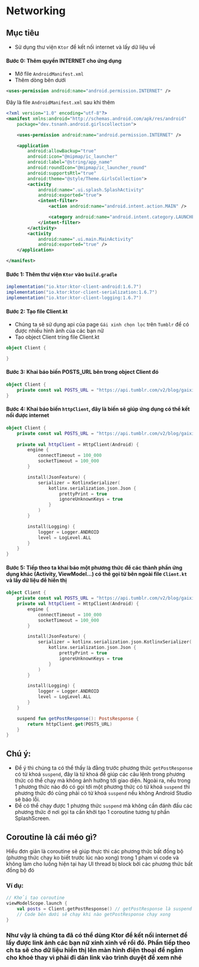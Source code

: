 # Networking

## Mục tiêu
- Sử dụng thư viện `Ktor` để kết nối internet và lấy dữ liệu về

#### Bước 0: Thêm quyền INTERNET cho ứng dụng
- Mở file `AndroidManifest.xml`
- Thêm dòng bên dưới
```xml 
<uses-permission android:name="android.permission.INTERNET" />
```
Đây là file `AndroidManifest.xml` sau khi thêm<br/>
```xml
<?xml version="1.0" encoding="utf-8"?>
<manifest xmlns:android="http://schemas.android.com/apk/res/android"
    package="dev.tsnanh.android.girlscollection">

    <uses-permission android:name="android.permission.INTERNET" />

    <application
        android:allowBackup="true"
        android:icon="@mipmap/ic_launcher"
        android:label="@string/app_name"
        android:roundIcon="@mipmap/ic_launcher_round"
        android:supportsRtl="true"
        android:theme="@style/Theme.GirlsCollection">
        <activity
            android:name=".ui.splash.SplashActivity"
            android:exported="true">
            <intent-filter>
                <action android:name="android.intent.action.MAIN" />

                <category android:name="android.intent.category.LAUNCHER" />
            </intent-filter>
        </activity>
        <activity
            android:name=".ui.main.MainActivity"
            android:exported="true" />
    </application>

</manifest>
```

#### Bước 1: Thêm thư viện `Ktor` vào `build.gradle`
```groovy
implementation("io.ktor:ktor-client-android:1.6.7")
implementation("io.ktor:ktor-client-serialization:1.6.7")
implementation("io.ktor:ktor-client-logging:1.6.7")
```

#### Bước 2: Tạo file Client.kt
- Chúng ta sẽ sử dụng api của page `Gái xinh chọn lọc` trên `Tumblr` để có được nhiều hình ảnh của các bạn nữ
- Tạo object Client tring file Client.kt
```kotlin
object Client {

}
```
#### Bước 3: Khai báo biến POSTS_URL bên trong object Client đó
```kotlin
object Client {
    private const val POSTS_URL = "https://api.tumblr.com/v2/blog/gaixinhchonloc/posts?api_key=rpyJ4MNH5MnXpEuz40kuVkeG3DPGQZE03aISFSwGx7pNv4zLoi"
}
```
#### Bước 4: Khai báo biến `httpClient`, đây là biến sẽ giúp ứng dụng có thể kết nối được internet
```kotlin
object Client {
    private const val POSTS_URL = "https://api.tumblr.com/v2/blog/gaixinhchonloc/posts?api_key=rpyJ4MNH5MnXpEuz40kuVkeG3DPGQZE03aISFSwGx7pNv4zLoi"
    
    private val httpClient = HttpClient(Android) {
        engine {
            connectTimeout = 100_000
            socketTimeout = 100_000
        }

        install(JsonFeature) {
            serializer = KotlinxSerializer(
                kotlinx.serialization.json.Json {
                    prettyPrint = true
                    ignoreUnknownKeys = true
                }
            )
        }

        install(Logging) {
            logger = Logger.ANDROID
            level = LogLevel.ALL
        }
    }
}
```
#### Bước 5: Tiếp theo ta khai báo một phương thức để các thành phần ứng dụng khác (Activity, ViewModel...) có thể gọi từ bên ngoài file `Client.kt` và lấy dữ liệu để hiển thị
```kotlin
object Client {
    private const val POSTS_URL = "https://api.tumblr.com/v2/blog/gaixinhchonloc/posts?api_key=rpyJ4MNH5MnXpEuz40kuVkeG3DPGQZE03aISFSwGx7pNv4zLoi"
    private val httpClient = HttpClient(Android) {
        engine {
            connectTimeout = 100_000
            socketTimeout = 100_000
        }

        install(JsonFeature) {
            serializer = kotlinx.serialization.json.KotlinxSerializer(
                kotlinx.serialization.json.Json {
                    prettyPrint = true
                    ignoreUnknownKeys = true
                }
            )
        }

        install(Logging) {
            logger = Logger.ANDROID
            level = LogLevel.ALL
        }
    }

    suspend fun getPostResponse(): PostsResponse {
        return httpClient.get(POSTS_URL)
    }
}
```
## Chú ý:
- Để ý thì chúng ta có thể thấy là đằng trước phương thức `getPostResponse` có từ khoá `suspend`, đây là từ khoá để giúp các câu lệnh trong phương thức có thể chạy mà không ảnh hưởng tới giao diện. Ngoài ra, nếu trong 1 phương thức nào đó có gọi tới một phương thức có từ khoá `suspend` thì phương thức đó cũng phải có từ khoá `suspend` nếu không Android Studio sẽ báo lỗi.
- Để có thể chạy được 1 phương thức `suspend` mà không cần đánh đấu các phương thức ở nơi gọi ta cần khởi tạo 1 coroutine tương tự phần SplashScreen.
## Coroutine là cái méo gì?
Hiểu đơn giản là coroutine sẽ giúp thực thi các phương thức bất đồng bộ (phương thức chạy ko biết trước lúc nào xong) trong 1 phạm vi code và không làm cho luồng hiện tại hay UI thread bị block bởi các phương thức bất đồng bộ đó
### Ví dụ:
```kotlin
// Khởi tạo coroutine
viewModelScope.launch {
    val posts = Client.getPostResponse() // getPostResponse là suspend function
    // Code bên dưới sẽ chạy khi nào getPostResponse chạy xong
}
```

### Như vậy là chúng ta đã có thể dùng Ktor để kết nối internet để lấy được link ảnh các bạn nữ xinh xinh về rồi đó. Phần tiếp theo ch ta sẽ cho dữ liệu hiển thị lên màn hình điện thoại để ngắm cho khoẻ thay vì phải đi dán link vào trình duyệt để xem nhé
